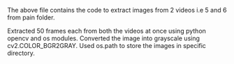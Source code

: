 
The above file contains the code to extract images from 2 videos i.e 5 and 6 from pain folder.

Extracted 50 frames each from both the videos at once using python opencv and os modules.
Converted the image into grayscale using cv2.COLOR_BGR2GRAY. Used os.path to store the images in specific directory.
